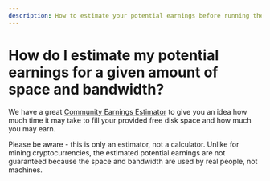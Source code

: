 ```yaml
---
description: How to estimate your potential earnings before running the storage node
---
```


# How do I estimate my potential earnings for a given amount of space and bandwidth?

We have a great [Community Earnings Estimator](https://forum.storj.io/t/realistic-earnings-estimator/6693) to give you an idea how much time it may take to fill your provided free disk space and how much you may earn.

Please be aware - this is only an estimator, not a calculator. Unlike for mining cryptocurrencies, the estimated potential earnings are not guaranteed because the space and bandwidth are used by real people, not machines.
